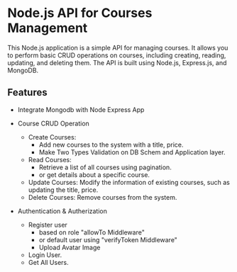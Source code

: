 # Node.js API for Courses Management

This Node.js application is a simple API for managing courses. It allows you to perform basic CRUD operations on courses, including creating, reading, updating, and deleting them. The API is built using Node.js, Express.js, and MongoDB.

## Features

- Integrate Mongodb with Node Express App

- Course CRUD Operation
    - Create Courses: 
        - Add new courses to the system with a title, price.
        - Make Two Types Validation on DB Schem and Application layer.
    - Read Courses: 
        - Retrieve a list of all courses using pagination. 
        - or get details about a specific course.
    - Update Courses: Modify the information of existing courses, such as updating the title, price.
    - Delete Courses: Remove courses from the system.

- Authentication  & Autherization
    - Register user 
        - based on role "allowTo Middleware"
        - or default user using "verifyToken Middleware"
        - Upload Avatar Image
    - Login User.
    - Get All Users.